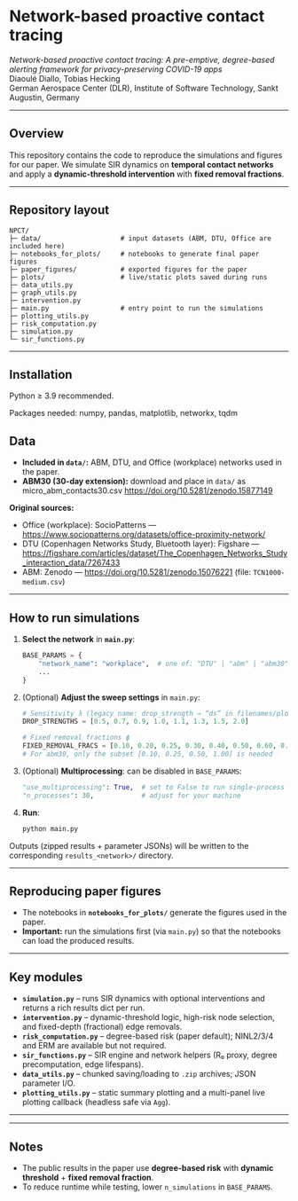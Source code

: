 # Network-based proactive contact tracing
*Network-based proactive contact tracing: A pre-emptive, degree-based alerting framework for privacy-preserving COVID-19 apps*  
Diaoulé Diallo, Tobias Hecking  
German Aerospace Center (DLR), Institute of Software Technology, Sankt Augustin, Germany

---

## Overview

This repository contains the code to reproduce the simulations and figures for our paper. We simulate SIR dynamics on **temporal contact networks** and apply a **dynamic-threshold intervention** with **fixed removal fractions**. 

---

## Repository layout

```
NPCT/
├─ data/                    # input datasets (ABM, DTU, Office are included here)
├─ notebooks_for_plots/     # notebooks to generate final paper figures
├─ paper_figures/           # exported figures for the paper
├─ plots/                   # live/static plots saved during runs
├─ data_utils.py
├─ graph_utils.py
├─ intervention.py
├─ main.py                  # entry point to run the simulations
├─ plotting_utils.py
├─ risk_computation.py
├─ simulation.py
└─ sir_functions.py
```

---

## Installation

Python ≥ 3.9 recommended.

Packages needed: numpy, pandas, matplotlib, networkx, tqdm

## Data

- **Included in `data/`:** ABM, DTU, and Office (workplace) networks used in the paper.
- **ABM30 (30-day extension):** download and place in `data/`  as micro_abm_contacts30.csv
  https://doi.org/10.5281/zenodo.15877149

**Original sources:**  
- Office (workplace): SocioPatterns — https://www.sociopatterns.org/datasets/office-proximity-network/  
- DTU (Copenhagen Networks Study, Bluetooth layer): Figshare — https://figshare.com/articles/dataset/The_Copenhagen_Networks_Study_interaction_data/7267433  
- ABM: Zenodo — https://doi.org/10.5281/zenodo.15076221 (file: `TCN1000-medium.csv`)

---

## How to run simulations

1. **Select the network** in **`main.py`**:

   ```python
   BASE_PARAMS = {
       "network_name": "workplace",  # one of: "DTU" | "abm" | "abm30" | "workplace"
       ...
   }
   ```

2. (Optional) **Adjust the sweep settings** in `main.py`:

   ```python
   # Sensitivity λ (legacy name: drop_strength → “ds” in filenames/plots)
   DROP_STRENGTHS = [0.5, 0.7, 0.9, 1.0, 1.1, 1.3, 1.5, 2.0]

   # Fixed removal fractions ϕ
   FIXED_REMOVAL_FRACS = [0.10, 0.20, 0.25, 0.30, 0.40, 0.50, 0.60, 0.75, 1.00]
   # For abm30, only the subset [0.10, 0.25, 0.50, 1.00] is needed
   ```

3. (Optional) **Multiprocessing**: can be disabled in `BASE_PARAMS`:

   ```python
   "use_multiprocessing": True,  # set to False to run single-process
   "n_processes": 30,            # adjust for your machine
   ```

4. **Run**:

   ```bash
   python main.py
   ```

Outputs (zipped results + parameter JSONs) will be written to the corresponding `results_<network>/` directory.

---

## Reproducing paper figures

- The notebooks in **`notebooks_for_plots/`** generate the figures used in the paper.  
- **Important:** run the simulations first (via `main.py`) so that the notebooks can load the produced results.

---

## Key modules

- **`simulation.py`** – runs SIR dynamics with optional interventions and returns a rich results dict per run.  
- **`intervention.py`** – dynamic-threshold logic, high-risk node selection, and fixed-depth (fractional) edge removals.  
- **`risk_computation.py`** – degree-based risk (paper default); NINL2/3/4 and ERM are available but not required.  
- **`sir_functions.py`** – SIR engine and network helpers (R₀ proxy, degree precomputation, edge lifespans).  
- **`data_utils.py`** – chunked saving/loading to `.zip` archives; JSON parameter I/O.  
- **`plotting_utils.py`** – static summary plotting and a multi-panel live plotting callback (headless safe via `Agg`).

---

---

## Notes

- The public results in the paper use **degree-based risk** with **dynamic threshold** + **fixed removal fraction**.
- To reduce runtime while testing, lower `n_simulations` in `BASE_PARAMS`.

